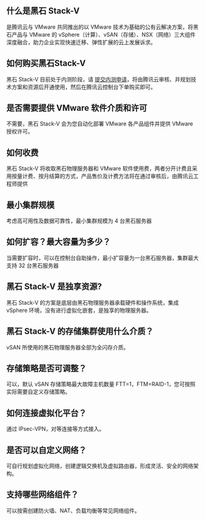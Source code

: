 ## 什么是黑石 Stack-V
是腾讯云与 VMware 共同推出的以 VMware 技术为基础的公有云解决方案，将黑石产品与 VMware 的 vSphere（计算）、vSAN（存储）、NSX（网络）三大组件深度融合，助力企业实现快速迁移、弹性扩展的云上发展诉求。

## 如何购买黑石Stack-V
黑石 Stack-V 目前处于内测阶段，请 [提交内测申请]( https://cloud.tencent.com/apply/p/yeri7maawv9)，将由腾讯云审核、并规划技术方案和资源后开通使用，然后在腾讯云控制台下单购买即可。

## 是否需要提供 VMware 软件介质和许可
不需要，黑石 Stack-V 会为您自动化部署 VMware 各产品组件并提供 VMware 授权许可。

## 如何收费
黑石 Stack-V 将收取黑石物理服务器和 VMware 软件使用费，两者分开计费且采用按量计费、按月结算的方式，产品售价及计费方法将在通过审核后，由腾讯云工程师提供

## 最小集群规模
考虑高可用性及数据可靠性，最小集群规模为 4 台黑石服务器

## 如何扩容？最大容量为多少？
当需要扩容时，可以在控制台自助操作，最小扩容量为一台黑石服务器，集群最大支持 32 台黑石服务器

## 黑石 Stack-V 是独享资源?
黑石 Stack-V 的方案是底层由黑石物理服务器承载硬件和操作系统，集成 vSphere 环境，没有进行虚拟化嵌套，是独享的物理服务器。

## 黑石 Stack-V 的存储集群使用什么介质？
vSAN 所使用的黑石物理服务器全部为全闪存介质。

## 存储策略是否可调整？
可以，默认 vSAN 存储策略最大故障主机数量 FTT=1，FTM=RAID-1，您可按照实际需要自定义存储策略。

## 如何连接虚拟化平台？
通过 IPsec-VPN，对等连接等方式接入。

## 是否可以自定义网络？
可自行规划虚拟化网络，创建逻辑交换机及虚拟路由器，形成灵活、安全的网络架构。

## 支持哪些网络组件？
可以按需创建防火墙、NAT、负载均衡等常见网络组件。

